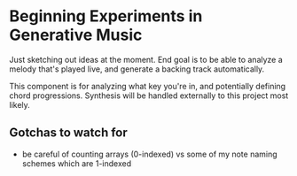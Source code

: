 # Beginning Experiments in Generative Music

Just sketching out ideas at the moment. End goal is to be able to analyze a melody that's played live, and generate a backing track automatically. 

This component is for analyzing what key you're in, and potentially defining chord progressions. Synthesis will be handled externally to this project most likely. 


## Gotchas to watch for

- be careful of counting arrays (0-indexed) vs some of my note naming schemes which are 1-indexed